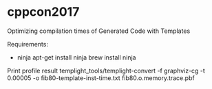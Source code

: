 # cppcon2017
Optimizing compilation times of Generated Code with Templates


Requirements:
* ninja
apt-get install ninja
brew install ninja

Print profile result
templight_tools/templight-convert -f graphviz-cg -t 0.00005 -o fib80-template-inst-time.txt fib80.o.memory.trace.pbf
